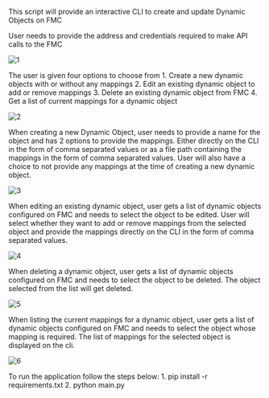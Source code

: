 This script will provide an interactive CLI to create and update Dynamic Objects on FMC

User needs to provide the address and credentials required to make API calls to the FMC

![1](https://user-images.githubusercontent.com/55170586/116532353-c4fc6680-a8fd-11eb-910a-d15a4dbb2541.png)


The user is given four options to choose from
	1. Create a new dynamic objects with or without any mappings
	2. Edit an existing dynamic object to add or remove mappings
	3. Delete an existing dynamic object from FMC
	4. Get a list of current mappings for a dynamic object 

![2](https://user-images.githubusercontent.com/55170586/116532364-c75ec080-a8fd-11eb-8516-ffb7c48be7e9.png)


When creating a new Dynamic Object, user needs to provide a name for the object and has 2 options to provide the mappings. Either directly on the CLI in the form of comma separated values  or as a file path containing the mappings in the form of comma separated values.
User will also have a choice to not provide any mappings at the time of creating a new dynamic object.

![3](https://user-images.githubusercontent.com/55170586/116532367-c9288400-a8fd-11eb-81fc-b5c84cb4b81a.png)


When editing an existing dynamic object, user gets a list of dynamic objects  configured on FMC and needs to select the object to be edited. User will select whether they want to add or remove mappings from the selected object and provide the mappings directly on the CLI in the form of comma separated values. 


![4](https://user-images.githubusercontent.com/55170586/116532375-caf24780-a8fd-11eb-8ccb-ac2c0ec67891.png)

When deleting a dynamic object, user gets a list of dynamic objects configured on FMC and needs to select the object to be deleted. The object selected from the list will get deleted.


![5](https://user-images.githubusercontent.com/55170586/116532379-cb8ade00-a8fd-11eb-9cfd-0c4bac329ea9.png)


When listing the current mappings for a dynamic object, user gets a list of dynamic objects configured on FMC and needs to select the object whose mapping is required. The list of mappings for the selected object is displayed on the cli.

![6](https://user-images.githubusercontent.com/55170586/116532382-cc237480-a8fd-11eb-95e2-f6dc47d79879.png)



To run the application follow the steps below:
	1. pip install -r requirements.txt
	2. python main.py
